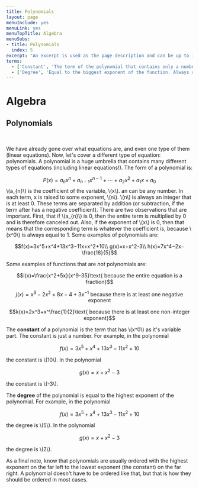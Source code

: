 ```yaml
---
title: Polynomials
layout: page
menuInclude: yes
menuLink: yes
menuTopTitle: Algebra
menuSubs:
- title: Polynomials
  index: 5
excerpt: "An excerpt is used as the page description and can be up to 160 characters long..."
terms:
  - ['Constant', 'The term of the polynomial that contains only a number. The constant can be negative.']
  - ['Degree', 'Equal to the biggest exponent of the function. Always an integer, because polynomials always have integer exponents.']
---
```



<h1>Algebra</h1>

<h2>Polynomials</h2><br>

We have already gone over what equations are, and even one type of them (linear equations). Now, let's cover a different type of equation: polynomials. A polynomial is a huge umbrella that contains many different types of equations (including linear equations!). The form of a polynomial is:

$$P(x)=a_{n}x^{n}+a_{n-1}x^{n-1}+\cdots+a_{2}x^{2}+a_{1}x+a_{0}$$ \\(a_{n}\\) is the coefficient of the variable, \\(x\\). an can be any number. In each term, x is raised to some exponent, \\(n\\). \\(n\\) is always an integer that is at least 0. These terms are separated by addition (or subtraction, if the term after has a negative coefficient). There are two observations that are important. First, that if \\(a_{n}\\) is 0, then the entire term is multiplied by 0 and is therefore canceled out. Also, if the exponent of \\(x\\) is 0, then that means that the corresponding term is whatever the coefficient is, because \\(x^0\\) is always equal to 1. Some examples of polynomials are:

$$f(x)=3x^5+x^4+13x^3−11x+x^2+10\\
g(x)=x+x^2-3\\
h(x)=7x^4−2x−\frac{18}{5}$$

Some examples of functions that are *not* polynomials are:

$$i(x)=\frac{x^2+5x}{x^9-35}\text{ because the entire equation is a fraction}$$

$$j(x)=x^3-2x^2+8x-4+3x^{-1}\text{ because there is at least one negative exponent}$$

$$k(x)=2x^3+x^\frac{1}{2}\text{ because there is at least one non-integer exponent}$$

The <b>constant</b> of a polynomial is the term that has \\(x^0\\) as it's variable part. The constant is just a number. For example, in the polynomial

$$f(x)=3x^5+x^4+13x^3−11x^2+10$$

the constant is \\(10\\). In the polynomial

$$g(x)=x+x^2-3$$

the constant is \\(-3\\).

The <b>degree</b> of the polynomial is equal to the highest exponent of the polynomial. For example, in the polynomial

$$f(x)=3x^5+x^4+13x^3−11x^2+10$$

the degree is \\(5\\). In the polynomial

$$g(x)=x+x^2-3$$

the degree is \\(2\\).

As a final note, know that polynomials are usually ordered with the highest exponent on the far left to the lowest exponent (the constant) on the far right. A polynomial doesn't have to be ordered like that, but that is how they should be ordered in most cases.
